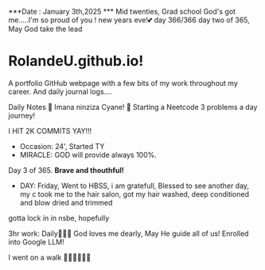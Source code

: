 ***Date : January 3th,2025 *** Mid twenties, Grad school God's got me.....I'm so proud of you ! new years eve!💕 day 366/366 day two of 365, May God take the lead
# RolandeU.github.io!

A portfolio GitHub webpage with a few bits of my work throughout my career. And daily journal logs....


Daily Notes
💚 Imana ninziza Cyane! 
💚 Starting a Neetcode 3 problems a day journey!

I HIT 2K COMMITS YAY!!!

- Occasion: 24', Started TY 
- MIRACLE: GOD will provide always 100%.

Day 3 of 365. **Brave and thouthful!** 
- DAY: Friday, Went to HBSS, i am gratefull, Blessed to see another day, my c took me to the hair salon, got my hair washed, deep conditioned and blow dried and trimmed

gotta lock in in nsbe, hopefully 

3hr work: Daily💚💚💚
God loves me dearly, May He guide all of  us!
Enrolled into Google LLM! 

I went on a walk 💚💚💚💚💚💚

